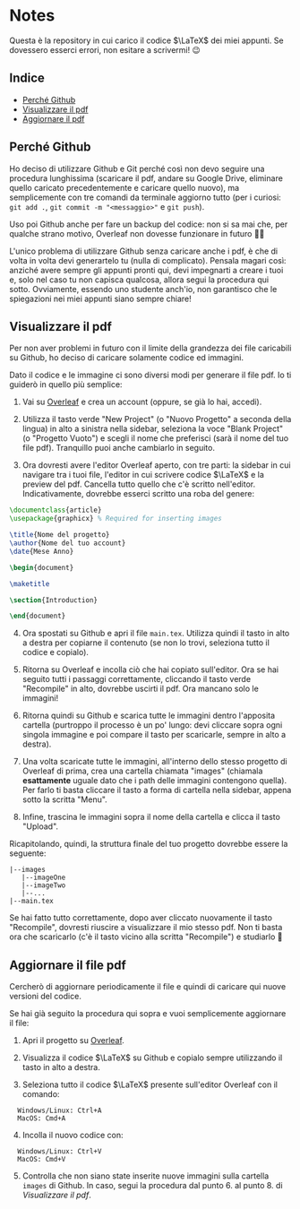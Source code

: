 # Notes

Questa è la repository in cui carico il codice $\LaTeX$ dei miei appunti. Se dovessero esserci errori, non esitare a scrivermi! 😉

## Indice

- [Perché Github](#why-github)
- [Visualizzare il pdf](#viewing-pdf)
- [Aggiornare il pdf](#updating-pdf)

<a id="why-github"></a>

## Perché Github

Ho deciso di utilizzare Github e Git perché così non devo seguire una procedura lunghissima (scaricare il pdf, andare su Google Drive, eliminare quello caricato precedentemente e caricare quello nuovo), ma semplicemente con tre comandi da terminale aggiorno tutto (per i curiosi: `git add .`, `git commit -m "<messaggio>"` e `git push`).

Uso poi Github anche per fare un backup del codice: non si sa mai che, per qualche strano motivo, Overleaf non dovesse funzionare in futuro 🤷‍♂️

L'unico problema di utilizzare Github senza caricare anche i pdf, è che di volta in volta devi generartelo tu (nulla di complicato). Pensala magari così: anziché avere sempre gli appunti pronti qui, devi impegnarti a creare i tuoi e, solo nel caso tu non capisca qualcosa, allora segui la procedura qui sotto. Ovviamente, essendo uno studente anch'io, non garantisco che le spiegazioni nei miei appunti siano sempre chiare!

<a id="viewing-pdf"></a>

## Visualizzare il pdf

Per non aver problemi in futuro con il limite della grandezza dei file caricabili su Github, ho deciso di caricare solamente codice ed immagini.

Dato il codice e le immagine ci sono diversi modi per generare il file pdf. Io ti guiderò in quello più semplice:

1. Vai su [Overleaf](https://www.overleaf.com/project) e crea un account (oppure, se già lo hai, accedi).

2. Utilizza il tasto verde "New Project" (o "Nuovo Progetto" a seconda della lingua) in alto a sinistra nella sidebar, seleziona la voce "Blank Project" (o "Progetto Vuoto") e scegli il nome che preferisci (sarà il nome del tuo file pdf). Tranquillo puoi anche cambiarlo in seguito.

3. Ora dovresti avere l'editor Overleaf aperto, con tre parti: la sidebar in cui navigare tra i tuoi file, l'editor in cui scrivere codice $\LaTeX$ e la preview del pdf. Cancella tutto quello che c'è scritto nell'editor. Indicativamente, dovrebbe esserci scritto una roba del genere:

```latex
\documentclass{article}
\usepackage{graphicx} % Required for inserting images

\title{Nome del progetto}
\author{Nome del tuo account}
\date{Mese Anno}

\begin{document}

\maketitle

\section{Introduction}

\end{document}
```

4. Ora spostati su Github e apri il file `main.tex`. Utilizza quindi il tasto in alto a destra per copiarne il contenuto (se non lo trovi, seleziona tutto il codice e copialo).

5. Ritorna su Overleaf e incolla ciò che hai copiato sull'editor. Ora se hai seguito tutti i passaggi correttamente, cliccando il tasto verde "Recompile" in alto, dovrebbe uscirti il pdf. Ora mancano solo le immagini!

6. Ritorna quindi su Github e scarica tutte le immagini dentro l'apposita cartella (purtroppo il processo è un po' lungo: devi cliccare sopra ogni singola immagine e poi compare il tasto per scaricarle, sempre in alto a destra).

7. Una volta scaricate tutte le immagini, all'interno dello stesso progetto di Overleaf di prima, crea una cartella chiamata "images" (chiamala **esattamente** uguale dato che i path delle immagini contengono quella). Per farlo ti basta cliccare il tasto a forma di cartella nella sidebar, appena sotto la scritta "Menu".

8. Infine, trascina le immagini sopra il nome della cartella e clicca il tasto "Upload".

Ricapitolando, quindi, la struttura finale del tuo progetto dovrebbe essere la seguente:

```tree
|--images
   |--imageOne
   |--imageTwo
   |--...
|--main.tex
```

Se hai fatto tutto correttamente, dopo aver cliccato nuovamente il tasto "Recompile", dovresti riuscire a visualizzare il mio stesso pdf. Non ti basta ora che scaricarlo (c'è il tasto vicino alla scritta "Recompile") e studiarlo 🥲

<a id="updating-pdf"></a>

## Aggiornare il file pdf

Cercherò di aggiornare periodicamente il file e quindi di caricare qui nuove versioni del codice.

Se hai già seguito la procedura qui sopra e vuoi semplicemente aggiornare il file:

1. Apri il progetto su [Overleaf](https://www.overleaf.com/project).

2. Visualizza il codice $\LaTeX$ su Github e copialo sempre utilizzando il tasto in alto a destra.

3. Seleziona tutto il codice $\LaTeX$ presente sull'editor Overleaf con il comando:

```
  Windows/Linux: Ctrl+A
  MacOS: Cmd+A
```

4. Incolla il nuovo codice con:

```
  Windows/Linux: Ctrl+V
  MacOS: Cmd+V
```

5. Controlla che non siano state inserite nuove immagini sulla cartella `images` di Github. In caso, segui la procedura dal punto 6. al punto 8. di _Visualizzare il pdf_.
